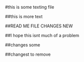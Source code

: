 #this is some texting file



##this is more text



##READ ME FILE CHANGES NEW



##I hope this isnt much of a problem

##changes some

##changest to remove